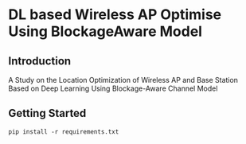 # DL based Wireless AP Optimise Using BlockageAware Model

## Introduction

A Study on the Location Optimization of Wireless AP and Base Station Based on Deep Learning Using Blockage-Aware Channel Model

## Getting Started

` pip install -r requirements.txt `
